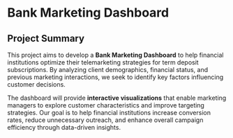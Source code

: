 # Bank Marketing Dashboard

## Project Summary

This project aims to develop a **Bank Marketing Dashboard** to help financial institutions optimize their telemarketing strategies for term deposit subscriptions. By analyzing client demographics, financial status, and previous marketing interactions, we seek to identify key factors influencing customer decisions.

The dashboard will provide **interactive visualizations** that enable marketing managers to explore customer characteristics and improve targeting strategies. Our goal is to help financial institutions increase conversion rates, reduce unnecessary outreach, and enhance overall campaign efficiency through data-driven insights.
